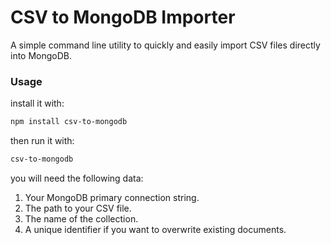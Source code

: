 # CSV to MongoDB Importer

A simple command line utility to quickly and easily import CSV files directly into MongoDB.

### Usage

install it with:
``` bash
npm install csv-to-mongodb
```

then run it with:
``` bash
csv-to-mongodb
```

you will need the following data:
1. Your MongoDB primary connection string.
2. The path to your CSV file.
3. The name of the collection.
4. A unique identifier if you want to overwrite existing documents.
